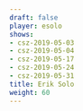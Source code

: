 ```yaml
---
draft: false
player: esolo
shows:
- csz-2019-05-03
- csz-2019-05-04
- csz-2019-05-17
- csz-2019-05-24
- csz-2019-05-31
title: Erik Solo
weight: 60
---
```

